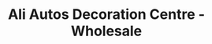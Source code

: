 ---
title: "Ali Autos Decoration Centre - Wholesale"
url: /karachi/ali-autos-decoration-centre-wholesale/
shop: car repair
---